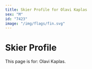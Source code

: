 ```yaml
---
title: Skier Profile for Olavi Kaplas
sex: "M"
id: "7423"
image: "/img/flags/fin.svg" 
---
```


# Skier Profile

This page is for: Olavi Kaplas.
    
